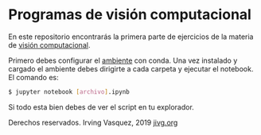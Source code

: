 # Programas de visión computacional

En este repositorio encontrarás la primera parte de ejercicios de la materia de [visión computacional][materia].

Primero debes configurar el [ambiente][env] con conda. Una vez instalado y cargado el ambiente debes dirigirte a cada carpeta y ejecutar el notebook. El comando es:

```sh
$ jupyter notebook [archivo].ipynb
```

Si todo esta bien debes de ver el script en tu explorador.

Derechos reservados.
Irving Vasquez, 2019
[jivg.org][jivg]


[jivg]: https://jivg.org/
[env]: <https://github.com/irvingvasquez/vision_environment>
[materia]: <https://jivg.org/courses/vision-computacional>
